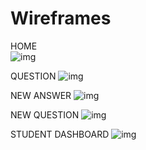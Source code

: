 # Wireframes

HOME  
![img](./Home.png)

QUESTION
![img](./Question.png)

NEW ANSWER
![img](./New%20Answer.png)

NEW QUESTION
![img](./New%20Question.png)

STUDENT DASHBOARD
![img](./Student%20Dashboard.png)
